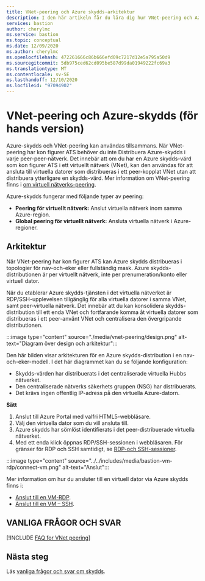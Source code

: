 ```yaml
---
title: VNet-peering och Azure skydds-arkitektur
description: I den här artikeln får du lära dig hur VNet-peering och Azure-skydds kan användas tillsammans för att ansluta till virtuella datorer.
services: bastion
author: cherylmc
ms.service: bastion
ms.topic: conceptual
ms.date: 12/09/2020
ms.author: cherylmc
ms.openlocfilehash: 472261666c86b666efd09c7217d12e5a795a50d9
ms.sourcegitcommit: 5db975ced62cd095be587d99da01949222fc69a3
ms.translationtype: MT
ms.contentlocale: sv-SE
ms.lasthandoff: 12/10/2020
ms.locfileid: "97094902"
---
```

# <a name="vnet-peering-and-azure-bastion-preview"></a>VNet-peering och Azure-skydds (för hands version)

Azure-skydds och VNet-peering kan användas tillsammans. När VNet-peering har kon figurer ATS behöver du inte Distribuera Azure-skydds i varje peer-peer-nätverk. Det innebär att om du har en Azure skydds-värd som kon figurer ATS i ett virtuellt nätverk (VNet), kan den användas för att ansluta till virtuella datorer som distribueras i ett peer-kopplat VNet utan att distribuera ytterligare en skydds-värd. Mer information om VNet-peering finns i [om virtuell nätverks-peering](../virtual-network/virtual-network-peering-overview.md).

Azure-skydds fungerar med följande typer av peering:

* **Peering för virtuellt nätverk:** Anslut virtuella nätverk inom samma Azure-region.
* **Global peering för virtuellt nätverk:** Ansluta virtuella nätverk i Azure-regioner.

## <a name="architecture"></a>Arkitektur

När VNet-peering har kon figurer ATS kan Azure skydds distribueras i topologier för nav-och-eker eller fullständig mask. Azure skydds-distributionen är per virtuellt nätverk, inte per prenumeration/konto eller virtuell dator.

När du etablerar Azure skydds-tjänsten i det virtuella nätverket är RDP/SSH-upplevelsen tillgänglig för alla virtuella datorer i samma VNet, samt peer-virtuella nätverk. Det innebär att du kan konsolidera skydds-distribution till ett enda VNet och fortfarande komma åt virtuella datorer som distribueras i ett peer-använt VNet och centralisera den övergripande distributionen.

:::image type="content" source="./media/vnet-peering/design.png" alt-text="Diagram över design och arkitektur":::

Den här bilden visar arkitekturen för en Azure skydds-distribution i en nav-och-eker-modell. I det här diagrammet kan du se följande konfiguration:

* Skydds-värden har distribuerats i det centraliserade virtuella Hubbs nätverket.
* Den centraliserade nätverks säkerhets gruppen (NSG) har distribuerats.
* Det krävs ingen offentlig IP-adress på den virtuella Azure-datorn.

**Sätt**

1. Anslut till Azure Portal med valfri HTML5-webbläsare.
1. Välj den virtuella dator som du vill ansluta till.
1. Azure skydds har sömlöst identifierats i det peer-distribuerade virtuella nätverket.
1. Med ett enda klick öppnas RDP/SSH-sessionen i webbläsaren. För gränser för RDP och SSH samtidigt, se [RDP-och SSH-sessioner](bastion-faq.md#limits).

  :::image type="content" source="../../includes/media/bastion-vm-rdp/connect-vm.png" alt-text="Anslut":::

   Mer information om hur du ansluter till en virtuell dator via Azure skydds finns i:

   * [Anslut till en VM-RDP](bastion-connect-vm-rdp.md).
   * [Anslut till en VM – SSH](bastion-connect-vm-ssh.md).

## <a name="faq"></a>VANLIGA FRÅGOR OCH SVAR

[!INCLUDE [FAQ for VNet peering](../../includes/bastion-faq-peering-include.md)]

## <a name="next-steps"></a>Nästa steg

Läs [vanliga frågor och svar om skydds](bastion-faq.md).